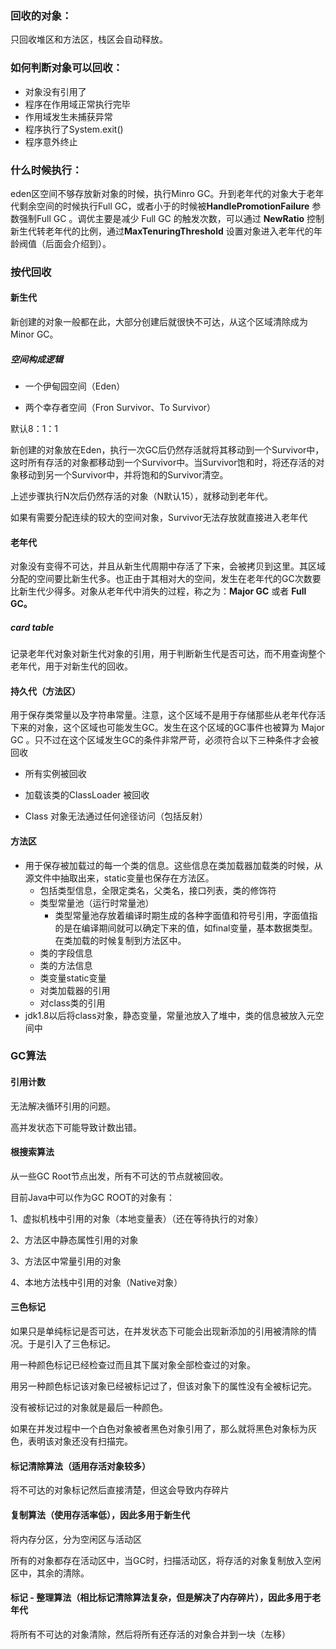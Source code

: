 ### 回收的对象：

只回收堆区和方法区，栈区会自动释放。



### 如何判断对象可以回收：

- 对象没有引用了
- 程序在作用域正常执行完毕
- 作用域发生未捕获异常
- 程序执行了System.exit()
- 程序意外终止



### 什么时候执行：

eden区空间不够存放新对象的时候，执行Minro GC。升到老年代的对象大于老年代剩余空间的时候执行Full GC，或者小于的时候被**HandlePromotionFailure** 参数强制Full GC 。调优主要是减少 Full GC 的触发次数，可以通过 **NewRatio** 控制新生代转老年代的比例，通过**MaxTenuringThreshold** 设置对象进入老年代的年龄阀值（后面会介绍到）。



### 按代回收

#### 新生代

新创建的对象一般都在此，大部分创建后就很快不可达，从这个区域清除成为Minor GC。

##### 空间构成逻辑

- 一个伊甸园空间（Eden）

- 两个幸存者空间（Fron Survivor、To Survivor）

默认8：1：1

新创建的对象放在Eden，执行一次GC后仍然存活就将其移动到一个Survivor中，这时所有存活的对象都移动到一个Survivor中。当Survivor饱和时，将还存活的对象移动到另一个Survivor中，并将饱和的Survivor清空。

上述步骤执行N次后仍然存活的对象（N默认15），就移动到老年代。

如果有需要分配连续的较大的空间对象，Survivor无法存放就直接进入老年代

#### 老年代

对象没有变得不可达，并且从新生代周期中存活了下来，会被拷贝到这里。其区域分配的空间要比新生代多。也正由于其相对大的空间，发生在老年代的GC次数要比新生代少得多。对象从老年代中消失的过程，称之为：**Major GC** 或者 **Full GC。**

##### card table

记录老年代对象对新生代对象的引用，用于判断新生代是否可达，而不用查询整个老年代，用于对新生代的回收。

#### 持久代（方法区）

用于保存类常量以及字符串常量。注意，这个区域不是用于存储那些从老年代存活下来的对象，这个区域也可能发生GC。发生在这个区域的GC事件也被算为 Major GC 。只不过在这个区域发生GC的条件非常严苛，必须符合以下三种条件才会被回收

- 所有实例被回收

- 加载该类的ClassLoader 被回收

- Class 对象无法通过任何途径访问（包括反射）

#### 方法区

- 用于保存被加载过的每一个类的信息。这些信息在类加载器加载类的时候，从源文件中抽取出来，static变量也保存在方法区。
  - 包括类型信息，全限定类名，父类名，接口列表，类的修饰符
  - 类型常量池（运行时常量池）
    - 类型常量池存放着编译时期生成的各种字面值和符号引用，字面值指的是在编译期间就可以确定下来的值，如final变量，基本数据类型。在类加载的时候复制到方法区中。
  - 类的字段信息
  - 类的方法信息
  - 类变量static变量
  - 对类加载器的引用
  - 对class类的引用
- jdk1.8以后将class对象，静态变量，常量池放入了堆中，类的信息被放入元空间中

### GC算法

#### 引用计数

无法解决循环引用的问题。

高并发状态下可能导致计数出错。

#### 根搜索算法

从一些GC Root节点出发，所有不可达的节点就被回收。

目前Java中可以作为GC ROOT的对象有：

1、虚拟机栈中引用的对象（本地变量表）（还在等待执行的对象）

2、方法区中静态属性引用的对象

3、方法区中常量引用的对象

4、本地方法栈中引用的对象（Native对象）

#### 三色标记

如果只是单纯标记是否可达，在并发状态下可能会出现新添加的引用被清除的情况。于是引入了三色标记。

用一种颜色标记已经检查过而且其下属对象全部检查过的对象。

用另一种颜色标记该对象已经被标记过了，但该对象下的属性没有全被标记完。

没有被标记过的对象就是最后一种颜色。

如果在并发过程中一个白色对象被者黑色对象引用了，那么就将黑色对象标为灰色，表明该对象还没有扫描完。

#### 标记清除算法（适用存活对象较多）

将不可达的对象标记然后直接清楚，但这会导致内存碎片

#### 复制算法（使用存活率低），因此多用于新生代

将内存分区，分为空闲区与活动区

所有的对象都存在活动区中，当GC时，扫描活动区，将存活的对象复制放入空闲区中，其余的清除。

#### 标记 - 整理算法（相比标记清除算法复杂，但是解决了内存碎片），因此多用于老年代

将所有不可达的对象清除，然后将所有还存活的对象合并到一块（左移）